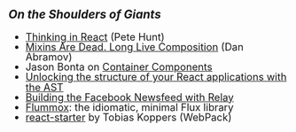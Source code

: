 ## <em class="highlight">On the Shoulders of Giants</em>

<ul style="font-size: 1.3em; line-height: 1em;">
<li><a href="https://facebook.github.io/react/blog/2013/11/05/thinking-in-react.html">Thinking in React</a> (Pete Hunt)</li>
<!-- <li><a href="https://www.youtube.com/watch?v=DgVS-zXgMTk">Rethinking Best Practices</a> (talk from JSConf)</li> -->
<!-- <li><a href="http://www.infoq.com/presentations/Are-We-There-Yet-Rich-Hickey">Are we There Yet</a> (Rich Hickey)</li> -->
<!-- <li><a href="https://medium.com/@dan_abramov/youre-missing-the-point-of-react-a20e34a51e1a">You're Missing the Point of React</a> (Dan Abramov)</li> -->
<li><a href="https://medium.com/@dan_abramov/mixins-are-dead-long-live-higher-order-components-94a0d2f9e750">Mixins Are Dead. Long Live Composition</a> (Dan Abramov)</li>
<li>Jason Bonta on <a href="https://youtu.be/KYzlpRvWZ6c?t=20m11s">Container Components</a></li>
<li><a href="http://conf.reactjs.com/schedule.html#unlocking-the-structure-of-your-react-applications-with-the-ast">Unlocking the structure of your React applications with the AST</a></li>
<li><a href="http://facebook.github.io/react/blog/2015/03/19/building-the-facebook-news-feed-with-relay.html">Building the Facebook Newsfeed with Relay</a></li>
<li><a href="http://acdlite.github.io/flummox">Flummox</a>: the idiomatic, minimal Flux library</li>
<li><a href="https://github.com/webpack/react-starter">react-starter</a> by Tobias Koppers (WebPack)</li>
</ul>
